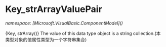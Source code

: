 ﻿# Key_strArrayValuePair
_namespace: [Microsoft.VisualBasic.ComponentModel](<a href="#" onClick="load('/docs/Microsoft.VisualBasic.ComponentModel/index.md')"></a>)_

{Key, strArray()} The value of this data type object is a string collection.(本类型对象的值属性类型为一个字符串集合)




